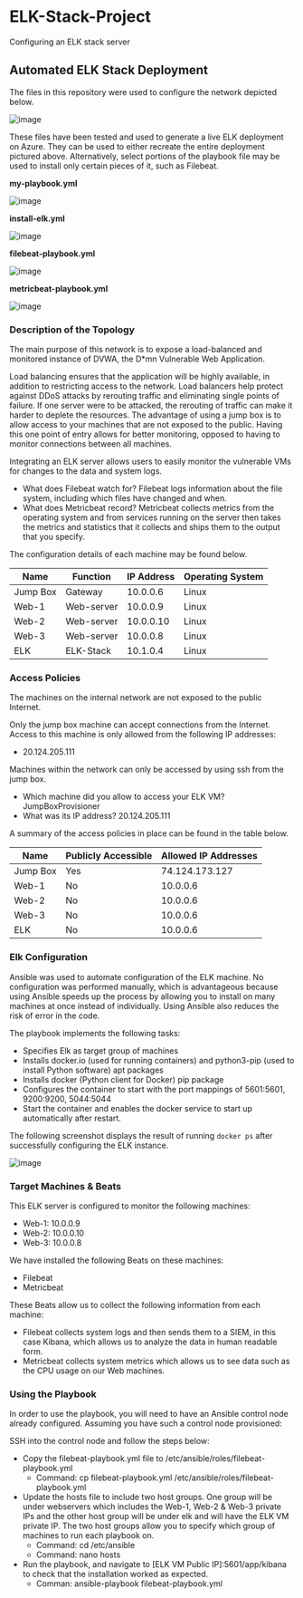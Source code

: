 # ELK-Stack-Project
Configuring an ELK stack server

## Automated ELK Stack Deployment

The files in this repository were used to configure the network depicted below.

![image](https://user-images.githubusercontent.com/88013180/146472848-0da79cdc-4209-4665-be41-1b2e80bd4a8c.png)

These files have been tested and used to generate a live ELK deployment on Azure. They can be used to either recreate the entire deployment pictured above. Alternatively, select portions of the playbook file may be used to install only certain pieces of it, such as Filebeat.

**my-playbook.yml**

![image](https://user-images.githubusercontent.com/88013180/146481852-0151ebdb-9750-4cb5-81e1-4a454ea5a858.png)
      
**install-elk.yml**

![image](https://user-images.githubusercontent.com/88013180/146481891-5d9ed1ac-1b22-43be-b569-df4c136d5566.png)
        
**filebeat-playbook.yml**

![image](https://user-images.githubusercontent.com/88013180/146481917-bc4529a4-8a1d-4df3-8d74-38c79741d629.png)
      
**metricbeat-playbook.yml**

![image](https://user-images.githubusercontent.com/88013180/146481938-54263c2d-a3fe-497b-9426-94ef2ed9ea28.png)

### Description of the Topology

The main purpose of this network is to expose a load-balanced and monitored instance of DVWA, the D*mn Vulnerable Web Application.

Load balancing ensures that the application will be highly available, in addition to restricting access to the network.
Load balancers help protect against DDoS attacks by rerouting traffic and eliminating single points of failure. If one server were to be attacked, the rerouting of traffic can make it harder to deplete the resources. The advantage of using a jump box is to allow access to your machines that are not exposed to the public. Having this one point of entry allows for better monitoring, opposed to having to monitor connections between all machines. 

Integrating an ELK server allows users to easily monitor the vulnerable VMs for changes to the data and system logs.
- What does Filebeat watch for? Filebeat logs information about the file system, including which files have changed and when.
- What does Metricbeat record? Metricbeat collects metrics from the operating system and from services running on the server then takes the metrics and statistics that it collects and ships them to the output that you specify.

The configuration details of each machine may be found below.

| Name     | Function   | IP Address | Operating System |
|----------|------------|------------|------------------|
| Jump Box | Gateway    | 10.0.0.6   | Linux            |
| Web-1    | Web-server | 10.0.0.9   | Linux            |
| Web-2    | Web-server | 10.0.0.10  | Linux            |
| Web-3    | Web-server | 10.0.0.8   | Linux            |
| ELK      | ELK-Stack  | 10.1.0.4   | Linux            |


### Access Policies

The machines on the internal network are not exposed to the public Internet. 

Only the jump box machine can accept connections from the Internet. Access to this machine is only allowed from the following IP addresses:
- 20.124.205.111

Machines within the network can only be accessed by using ssh from the jump box.
- Which machine did you allow to access your ELK VM? JumpBoxProvisioner
- What was its IP address? 20.124.205.111

A summary of the access policies in place can be found in the table below.

| Name     | Publicly Accessible | Allowed IP Addresses |
|----------|---------------------|----------------------|
| Jump Box | Yes                 | 74.124.173.127       |
| Web-1    | No                  | 10.0.0.6             |
| Web-2    | No                  | 10.0.0.6             |
| Web-3    | No                  | 10.0.0.6             |
| ELK      | No                  | 10.0.0.6             |

### Elk Configuration

Ansible was used to automate configuration of the ELK machine. No configuration was performed manually, which is advantageous because using Ansible speeds up the process by allowing you to install on many machines at once instead of individually. Using Ansible also reduces the risk of error in the code.

The playbook implements the following tasks:
- Specifies Elk as target group of machines
- Installs docker.io (used for running containers) and python3-pip (used to install Python software) apt packages
- Installs docker (Python client for Docker) pip package
- Configures the container to start with the port mappings of 5601:5601, 9200:9200, 5044:5044
- Start the container and enables the docker service to start up automatically after restart.

The following screenshot displays the result of running `docker ps` after successfully configuring the ELK instance.

![image](https://user-images.githubusercontent.com/88013180/146486729-cc06ce97-9475-427e-903e-97d2a08d17a3.png)

### Target Machines & Beats
This ELK server is configured to monitor the following machines:
- Web-1: 10.0.0.9
- Web-2: 10.0.0.10
- Web-3: 10.0.0.8

We have installed the following Beats on these machines:
- Filebeat
- Metricbeat

These Beats allow us to collect the following information from each machine:
- Filebeat collects system logs and then sends them to a SIEM, in this case Kibana, which allows us to analyze the data in human readable form.
- Metricbeat collects system metrics which allows us to see data such as the CPU usage on our Web machines.

### Using the Playbook
In order to use the playbook, you will need to have an Ansible control node already configured. Assuming you have such a control node provisioned: 

SSH into the control node and follow the steps below:
- Copy the filebeat-playbook.yml file to /etc/ansible/roles/filebeat-playbook.yml
   - Command: cp filebeat-playbook.yml /etc/ansible/roles/filebeat-playbook.yml 
- Update the hosts file to include two host groups. One group will be under webservers which includes the Web-1, Web-2 & Web-3 private IPs and the other host group will be under elk and will have the ELK VM private IP. The two host groups allow you to specify which group of machines to run each playbook on.
   - Command: cd /etc/ansible
   - Command: nano hosts
- Run the playbook, and navigate to [ELK VM Public IP]:5601/app/kibana to check that the installation worked as expected.
   - Comman: ansible-playbook filebeat-playbook.yml
